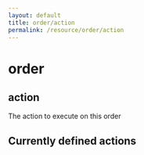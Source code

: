 ```yaml
---
layout: default
title: order/action
permalink: /resource/order/action
---
```


# order
## action

The action to execute on this order

Currently defined actions
- 
